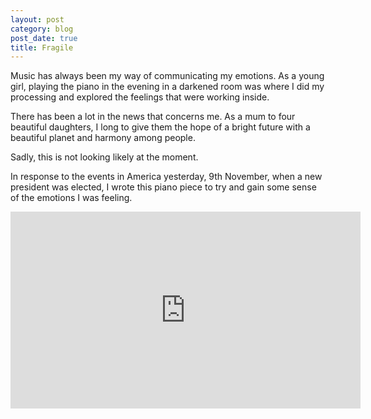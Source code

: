 ```yaml
---
layout: post
category: blog
post_date: true
title: Fragile
---
```


Music has always been my way of communicating my emotions. As a young girl, playing the piano in the evening in a darkened room was where I did my processing and explored the feelings that were working inside.

There has been a lot in the news that concerns me. As a mum to four beautiful daughters, I long to give them the hope of a bright future with a beautiful planet and harmony among people.

Sadly, this is not looking likely at the moment.

In response to the events in America yesterday, 9th November, when a new president was elected, I wrote this piano piece to try and gain some sense of the emotions I was feeling. 

<iframe width="560" height="315" src="https://www.youtube.com/embed/dwrHj99RWOs" frameborder="0" allowfullscreen></iframe>